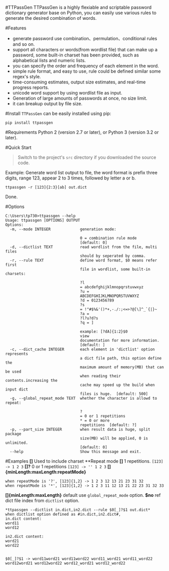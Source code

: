 #TTPassGen
TTPassGen is a highly flexiable and scriptable password dictionary generator base on Python, you can easily use various rules to generate the desired combination of words.

#Features
- generate password use combination、permulation、conditional rules and so on.
- support all characters or words(from wordlist file) that can make up a password, some built-in charset has been provided, such as alphabetical lists and numeric lists.
- you can specify the order and frequency of each element in the word.
- simple rule format, and easy to use, rule could be defined similar some regex's style.
- time-consuming estimates, output size estimates, and real-time progress reports.
- unicode word support by using wordlist file as input.
- Generation of large amounts of passwords at once, no size limit.
- it can breakup output by file size.

#Install
`TTPassGen` can be easily installed using pip:
```
pip install ttpassgen
```

#Requirements
Python 2 (version 2.7 or later), or Python 3 (version 3.2 or later).

#Quick Start
> Switch to the project's `src` directory if you downloaded the source code.

Example: Generate word list output to file, the word format is prefix three digits, range 123, appear 2 to 3 times, followed by letter a or b.
```
ttpassgen -r [123]{2:3}[ab] out.dict
```
Done.

#Options
```
C:\Users\tp730>ttpassgen --help
Usage: ttpassgen [OPTIONS] OUTPUT
Options:
  -m, --mode INTEGER             generation mode:

                                 0 = combination rule mode
                                 [default: 0]
  -d, --dictlist TEXT            read wordlist from the file, multi files
                                 should by seperated by comma.
  -r, --rule TEXT                define word format, $0 means refer first
                                 file in wordlist, some built-in charsets:

                                 ?l
                                 = abcdefghijklmnopqrstuvwxyz
                                 ?u =
                                 ABCDEFGHIJKLMNOPQRSTUVWXYZ
                                 ?d = 0123456789
                                 ?s
                                 = !"#$%&'()*+,-./:;<=>?@[\]^_`{|}~
                                 ?a =
                                 ?l?u?d?s
                                 ?q = ]

                                 example: [?dA]{1:2}$0
                                 view
                                 documentation for more information.
                                 [default: ]
  -c, --dict_cache INTEGER       each element in 'dictlist' option represents
                                 a dict file path, this option define the
                                 maximum amount of memory(MB) that can be used
                                 when reading their contents.increasing the
                                 cache may speed up the build when input dict
                                 files is huge.  [default: 500]
  -g, --global_repeat_mode TEXT  whether the character is allowd to repeat:

                                 ?
                                 = 0 or 1 repetitions
                                 * = 0 or more
                                 repetitions  [default: ?]
  -p, --part_size INTEGER        when result data is huge, split package
                                 size(MB) will be applied, 0 is unlimited.
                                 [default: 0]
  --help                         Show this message and exit.
```

#Examples
**[]**  Used to include charset
**Repeat mode
**[]**  1 repetitions.
`[123] -> 1 2 3`
**[]?** 0 or 1 repetitions
`[123] -> '' 1 2 3`
**[]{minLength:maxLength:repeatMode}**
```
when repeatMode is '?', [123]{1,2} -> 1 2 3 12 13 21 23 31 32
when repeatMode is '*', [123]{1,2} -> 1 2 3 11 12 13 21 22 23 31 32 33
```
**[]{minLength:maxLength}**
default use `global_repeat_mode` option.
**$no** ref dict file index from `dictlist` option.
```
*ttpassgen --dictlist in.dict,in2.dict --rule $0[_]?$1 out.dict*
when dictlist option defined as #in.dict,in2.dict#,
in.dict content:
word11
word12

in2.dict content:
word21
word22


$0[_]?$1 -> word11word21 word11word22 word11_word21 word11_word22 word12word21 word12word22 word12_word21 word12_word22
```


